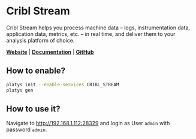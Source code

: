 # Cribl Stream

Cribl Stream helps you process machine data – logs, instrumentation data, application data, metrics, etc. – in real time, and deliver them to your analysis platform of choice. 

**[Website](https://cribl.io/)** | **[Documentation](https://docs.cribl.io/stream/)** | **[GitHub](https://github.com/criblio/)**

## How to enable?

```bash
platys init --enable-services CRIBL_STREAM
platys gen
```

## How to use it?

Navigate to <http://192.168.1.112:28329> and login as User `admin` with password `admin`. 
